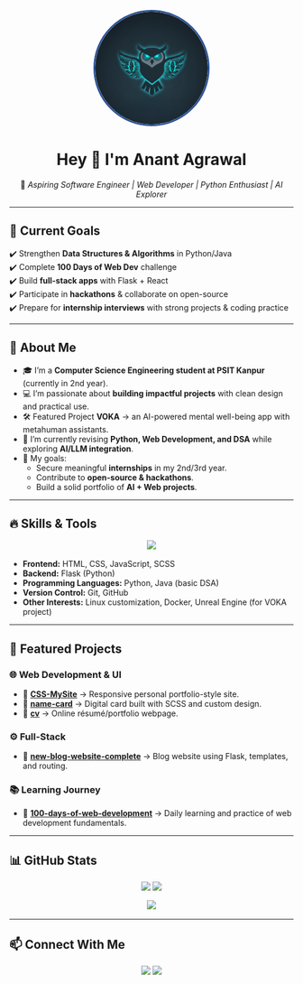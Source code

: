 <!-- Header with Photo -->
<p align="center">
  <img src="profile.png" alt="Profile Photo" width="200" height="200" style="border-radius:100%; border: 3px solid #2a5298;">
</p>

<h1 align="center">Hey 👋 I'm Anant Agrawal</h1>
<p align="center">🚀 <i>Aspiring Software Engineer | Web Developer | Python Enthusiast | AI Explorer</i></p>

---

## 🎯 Current Goals
✔️ Strengthen **Data Structures & Algorithms** in Python/Java  
✔️ Complete **100 Days of Web Dev** challenge  
✔️ Build **full-stack apps** with Flask + React  
✔️ Participate in **hackathons** & collaborate on open-source  
✔️ Prepare for **internship interviews** with strong projects & coding practice  

---

## 🌟 About Me
- 🎓 I’m a **Computer Science Engineering student at PSIT Kanpur** (currently in 2nd year).  
- 💻 I’m passionate about **building impactful projects** with clean design and practical use.  
- 🛠️ Featured Project **VOKA** → an AI-powered mental well-being app with metahuman assistants.  
- 🌱 I’m currently revising **Python, Web Development, and DSA** while exploring **AI/LLM integration**.  
- 🎯 My goals:  
  - Secure meaningful **internships** in my 2nd/3rd year.  
  - Contribute to **open-source & hackathons**.  
  - Build a solid portfolio of **AI + Web projects**.  

---

## 🔥 Skills & Tools
<p align="center">
  <img src="https://skillicons.dev/icons?i=html,css,js,python,flask,git,github,linux&perline=8" />
</p>

- **Frontend:** HTML, CSS, JavaScript, SCSS  
- **Backend:** Flask (Python)  
- **Programming Languages:** Python, Java (basic DSA)  
- **Version Control:** Git, GitHub
- **Other Interests:** Linux customization, Docker, Unreal Engine (for VOKA project)  

---

## 📂 Featured Projects

### 🌐 Web Development & UI
- 🎨 [**CSS-MySite**](https://github.com/AnantAgrawal29/CSS-MySite) → Responsive personal portfolio-style site.  
- 🪪 [**name-card**](https://github.com/AnantAgrawal29/name-card) → Digital card built with SCSS and custom design.  
- 📄 [**cv**](https://github.com/AnantAgrawal29/cv) → Online résumé/portfolio webpage.  

### ⚙️ Full-Stack
- 📝 [**new-blog-website-complete**](https://github.com/AnantAgrawal29/new-blog-website-complete) → Blog website using Flask, templates, and routing.  

### 📚 Learning Journey
- 💯 [**100-days-of-web-development**](https://github.com/AnantAgrawal29/100-days-of-web-development) → Daily learning and practice of web development fundamentals.  

---

## 📊 GitHub Stats
<p align="center">
  <img src="https://github-readme-stats.vercel.app/api?username=AnantAgrawal29&show_icons=true&theme=tokyonight&hide_border=true" height="160"/>
  <img src="https://github-readme-streak-stats.herokuapp.com/?user=AnantAgrawal29&theme=tokyonight&hide_border=true" height="160"/>
</p>

<p align="center">
  <img src="https://github-readme-stats.vercel.app/api/top-langs/?username=AnantAgrawal29&layout=compact&theme=tokyonight&hide_border=true" height="160"/>
</p>

---

## 📫 Connect With Me
<p align="center">
  <a href="https://github.com/AnantAgrawal29"><img src="https://img.shields.io/badge/GitHub-000?style=for-the-badge&logo=github&logoColor=white"/></a>
  <a href="https://www.linkedin.com/in/"><img src="https://img.shields.io/badge/LinkedIn-0A66C2?style=for-the-badge&logo=linkedin&logoColor=white"/></a>
</p>
